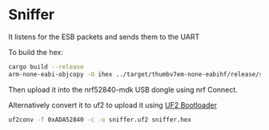 # Sniffer

It listens for the ESB packets and sends them to the UART

To build the hex:

```bash
cargo build --release
arm-none-eabi-objcopy -O ihex ../target/thumbv7em-none-eabihf/release/sniffer sniffer.hex
```

Then upload it into the nrf52840-mdk USB dongle using nrf Connect.

Alternatively convert it to uf2 to upload it using [UF2 Bootloader](https://wiki.makerdiary.com/nrf52840-mdk-usb-dongle/programming/uf2boot/)

```bash
uf2conv -f 0xADA52840 -c -o sniffer.uf2 sniffer.hex
```
